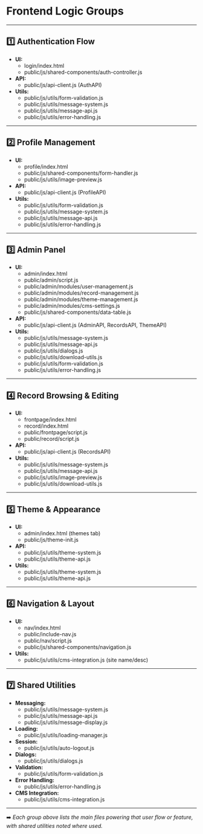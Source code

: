 # Frontend Logic Groups

---

## 1️⃣ Authentication Flow
- **UI:**
  - login/index.html
  - public/js/shared-components/auth-controller.js
- **API:**
  - public/js/api-client.js (AuthAPI)
- **Utils:**
  - public/js/utils/form-validation.js
  - public/js/utils/message-system.js
  - public/js/utils/message-api.js
  - public/js/utils/error-handling.js

---

## 2️⃣ Profile Management
- **UI:**
  - profile/index.html
  - public/js/shared-components/form-handler.js
  - public/js/utils/image-preview.js
- **API:**
  - public/js/api-client.js (ProfileAPI)
- **Utils:**
  - public/js/utils/form-validation.js
  - public/js/utils/message-system.js
  - public/js/utils/message-api.js
  - public/js/utils/error-handling.js

---

## 3️⃣ Admin Panel
- **UI:**
  - admin/index.html
  - public/admin/script.js
  - public/admin/modules/user-management.js
  - public/admin/modules/record-management.js
  - public/admin/modules/theme-management.js
  - public/admin/modules/cms-settings.js
  - public/js/shared-components/data-table.js
- **API:**
  - public/js/api-client.js (AdminAPI, RecordsAPI, ThemeAPI)
- **Utils:**
  - public/js/utils/message-system.js
  - public/js/utils/message-api.js
  - public/js/utils/dialogs.js
  - public/js/utils/download-utils.js
  - public/js/utils/form-validation.js
  - public/js/utils/error-handling.js

---

## 4️⃣ Record Browsing & Editing
- **UI:**
  - frontpage/index.html
  - record/index.html
  - public/frontpage/script.js
  - public/record/script.js
- **API:**
  - public/js/api-client.js (RecordsAPI)
- **Utils:**
  - public/js/utils/message-system.js
  - public/js/utils/message-api.js
  - public/js/utils/image-preview.js
  - public/js/utils/download-utils.js

---

## 5️⃣ Theme & Appearance
- **UI:**
  - admin/index.html (themes tab)
  - public/js/theme-init.js
- **API:**
  - public/js/utils/theme-system.js
  - public/js/utils/theme-api.js
- **Utils:**
  - public/js/utils/theme-system.js
  - public/js/utils/theme-api.js

---

## 6️⃣ Navigation & Layout
- **UI:**
  - nav/index.html
  - public/include-nav.js
  - public/nav/script.js
  - public/js/shared-components/navigation.js
- **Utils:**
  - public/js/utils/cms-integration.js (site name/desc)

---

## 7️⃣ Shared Utilities
- **Messaging:**
  - public/js/utils/message-system.js
  - public/js/utils/message-api.js
  - public/js/utils/message-display.js
- **Loading:**
  - public/js/utils/loading-manager.js
- **Session:**
  - public/js/utils/auto-logout.js
- **Dialogs:**
  - public/js/utils/dialogs.js
- **Validation:**
  - public/js/utils/form-validation.js
- **Error Handling:**
  - public/js/utils/error-handling.js
- **CMS Integration:**
  - public/js/utils/cms-integration.js

---

➡️ _Each group above lists the main files powering that user flow or feature, with shared utilities noted where used._ 